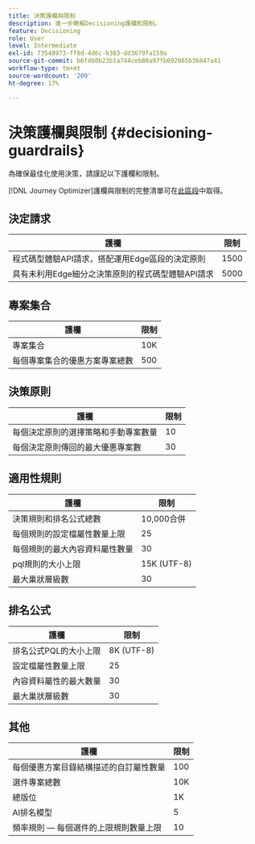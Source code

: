 ```yaml
---
title: 決策護欄與限制
description: 進一步瞭解Decisioning護欄和限制。
feature: Decisioning
role: User
level: Intermediate
exl-id: 73548973-ff8d-4d6c-b383-dd3679fa159a
source-git-commit: b6fd60b23b1a744ceb80a97fb092065b36847a41
workflow-type: tm+mt
source-wordcount: '209'
ht-degree: 17%

---
```


# 決策護欄與限制 {#decisioning-guardrails}

為確保最佳化使用決策，請謹記以下護欄和限制。

[!DNL Journey Optimizer]護欄與限制的完整清單可在[此區段](../start/guardrails.md)中取得。

## 決定請求

| 護欄 | 限制 |
| ------- | ------- |
| 程式碼型體驗API請求，搭配運用Edge區段的決定原則 | 1500 |
| 具有未利用Edge細分之決策原則的程式碼型體驗API請求 | 5000 |

## 專案集合

| 護欄 | 限制 |
| ------- | ------- |
| 專案集合 | 10K |
| 每個專案集合的優惠方案專案總數 | 500 |

## 決策原則

| 護欄 | 限制 |
| ------- | ------- |
| 每個決定原則的選擇策略和手動專案數量 | 10 |
| 每個決定原則傳回的最大優惠專案數 | 30 |

## 適用性規則

| 護欄 | 限制 |
| ------- | ------- |
| 決策規則和排名公式總數 | 10,000合併 |
| 每個規則的設定檔屬性數量上限 | 25 |
| 每個規則的最大內容資料屬性數量 | 30 |
| pql規則的大小上限 | 15K (UTF-8) |
| 最大巢狀層級數 | 30 |

## 排名公式

| 護欄 | 限制 |
| ------- | ------- |
| 排名公式PQL的大小上限 | 8K (UTF-8) |
| 設定檔屬性數量上限 | 25 |
| 內容資料屬性的最大數量 | 30 |
| 最大巢狀層級數 | 30 |

## 其他

| 護欄 | 限制 |
| ------- | ------- |
| 每個優惠方案目錄結構描述的自訂屬性數量 | 100 |
| 選件專案總數 | 10K |
| 總版位 | 1K |
| AI排名模型 | 5 |
| 頻率規則 — 每個選件的上限規則數量上限 | 10 |
